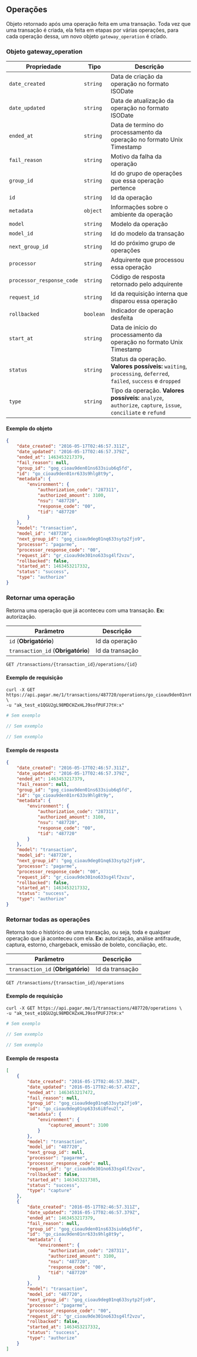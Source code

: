 ## Operações

Objeto retornado após uma operação feita em uma transação. Toda vez que uma transação é criada, ela feita em etapas por várias operações, para cada operação dessa, um novo objeto `gateway_operation` é criado.

### Objeto gateway_operation

Propriedade | Tipo | Descrição
---|---|---
`date_created` | `string` | Data de criação da operação no formato ISODate
`date_updated` | `string` | Data de atualização da operação no formato ISODate
`ended_at` | `string` | Data de termíno do processamento da operação no formato Unix Timestamp
`fail_reason` | `string` | Motivo da falha da operação
`group_id` | `string` | Id do grupo de operações que essa operação pertence
`id` | `string` | Id da operação
`metadata` | `object` | Informações sobre o ambiente da operação
`model` | `string` | Modelo da operação
`model_id` | `string` | Id do modelo da transação
`next_group_id` | `string` | Id do próximo grupo de operações
`processor` | `string` | Adquirente que processou essa operação
`processor_response_code` | `string` | Código de resposta retornado pelo adquirente
`request_id` | `string` | Id da requisição interna que disparou essa operação
`rollbacked` | `boolean` | Indicador de operação desfeita
`start_at` | `string` | Data de início do processamento da operação no formato Unix Timestamp
`status` | `string` | Status da operação. **Valores possíveis:** `waiting`, `processing`, `deferred`, `failed`, `success` e `dropped`
`type` | `string` | Tipo da operação. **Valores possíveis:** `analyze`, `authorize`, `capture`, `issue`, `conciliate` e `refund`

#### Exemplo do objeto

```json
{
    "date_created": "2016-05-17T02:46:57.311Z",
    "date_updated": "2016-05-17T02:46:57.379Z",
    "ended_at": 1463453217379,
    "fail_reason": null,
    "group_id": "gog_cioau9den01ns633siub6q5fd",
    "id": "go_cioau9den01nr633s9hlg8t9y",
    "metadata": {
        "environment": {
            "authorization_code": "287311",
            "authorized_amount": 3100,
            "nsu": "487720",
            "response_code": "00",
            "tid": "487720"
        }
    },
    "model": "transaction",
    "model_id": "487720",
    "next_group_id": "gog_cioau9deg01nq633sytp2fjo9",
    "processor": "pagarme",
    "processor_response_code": "00",
    "request_id": "gr_cioau9de301no633sg4lf2vzu",
    "rollbacked": false,
    "started_at": 1463453217332,
    "status": "success",
    "type": "authorize"
}
```

### Retornar uma operação

Retorna uma operação que já aconteceu com uma transação.
**Ex:** autorização.

Parâmetro | Descrição
---|---
`id` (**Obrigatório**) | Id da operação
`transaction_id` (**Obrigatório**) | Id da transação

```endpoint
GET /transactions/{transaction_id}/operations/{id}
```

#### Exemplo de requisição

```curl
curl -X GET https://api.pagar.me/1/transactions/487720/operations/go_cioau9den01nr633s9hlg8t9y \
-u "ak_test_e1QGU2gL98MDCHZxHLJ9sofPUFJ7tH:x"
```

```ruby
# Sem exemplo
```

```php
// Sem exemplo
```

```csharp
// Sem exemplo
```

#### Exemplo de resposta

```json
{
    "date_created": "2016-05-17T02:46:57.311Z",
    "date_updated": "2016-05-17T02:46:57.379Z",
    "ended_at": 1463453217379,
    "fail_reason": null,
    "group_id": "gog_cioau9den01ns633siub6q5fd",
    "id": "go_cioau9den01nr633s9hlg8t9y",
    "metadata": {
        "environment": {
            "authorization_code": "287311",
            "authorized_amount": 3100,
            "nsu": "487720",
            "response_code": "00",
            "tid": "487720"
        }
    },
    "model": "transaction",
    "model_id": "487720",
    "next_group_id": "gog_cioau9deg01nq633sytp2fjo9",
    "processor": "pagarme",
    "processor_response_code": "00",
    "request_id": "gr_cioau9de301no633sg4lf2vzu",
    "rollbacked": false,
    "started_at": 1463453217332,
    "status": "success",
    "type": "authorize"
}
```

### Retornar todas as operações

Retorna todo o histórico de uma transação, ou seja, toda e qualquer operação que já aconteceu com ela. 
**Ex:** autorização, análise antifraude, captura, estorno, chargeback, emissão de boleto, conciliação, etc.

Parâmetro | Descrição
---|---
`transaction_id` (**Obrigatório**) | Id da transação

```endpoint
GET /transactions/{transaction_id}/operations
```

#### Exemplo de requisição

```curl
curl -X GET https://api.pagar.me/1/transactions/487720/operations \
-u "ak_test_e1QGU2gL98MDCHZxHLJ9sofPUFJ7tH:x"
```

```ruby
# Sem exemplo
```

```php
// Sem exemplo
```

```csharp
// Sem exemplo
```

#### Exemplo de resposta

```json
[
    {
        "date_created": "2016-05-17T02:46:57.304Z",
        "date_updated": "2016-05-17T02:46:57.472Z",
        "ended_at": 1463453217472,
        "fail_reason": null,
        "group_id": "gog_cioau9deg01nq633sytp2fjo9",
        "id": "go_cioau9deg01np633s6i8feu2l",
        "metadata": {
            "environment": {
                "captured_amount": 3100
            }
        },
        "model": "transaction",
        "model_id": "487720",
        "next_group_id": null,
        "processor": "pagarme",
        "processor_response_code": null,
        "request_id": "gr_cioau9de301no633sg4lf2vzu",
        "rollbacked": false,
        "started_at": 1463453217385,
        "status": "success",
        "type": "capture"
    },
    {
        "date_created": "2016-05-17T02:46:57.311Z",
        "date_updated": "2016-05-17T02:46:57.379Z",
        "ended_at": 1463453217379,
        "fail_reason": null,
        "group_id": "gog_cioau9den01ns633siub6q5fd",
        "id": "go_cioau9den01nr633s9hlg8t9y",
        "metadata": {
            "environment": {
                "authorization_code": "287311",
                "authorized_amount": 3100,
                "nsu": "487720",
                "response_code": "00",
                "tid": "487720"
            }
        },
        "model": "transaction",
        "model_id": "487720",
        "next_group_id": "gog_cioau9deg01nq633sytp2fjo9",
        "processor": "pagarme",
        "processor_response_code": "00",
        "request_id": "gr_cioau9de301no633sg4lf2vzu",
        "rollbacked": false,
        "started_at": 1463453217332,
        "status": "success",
        "type": "authorize"
    }
]
```
